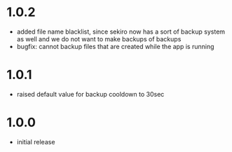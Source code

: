 # 1.0.2
- added file name blacklist, since sekiro now has a sort of backup system as well and we do not want to make backups of backups
- bugfix: cannot backup files that are created while the app is running

# 1.0.1
- raised default value for backup cooldown to 30sec

# 1.0.0
- initial release
